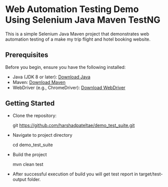 # Web Automation Testing Demo Using Selenium Java Maven TestNG #

This is a simple Selenium Java Maven project that demonstrates web automation testing of a make my trip flight and hotel booking website.

## Prerequisites

Before you begin, ensure you have the following installed:

- Java (JDK 8 or later): [Download Java](https://www.oracle.com/java/technologies/javase-downloads.html)
- Maven: [Download Maven](https://maven.apache.org/download.cgi)
- WebDriver (e.g., ChromeDriver): [Download WebDriver](https://sites.google.com/chromium.org/driver/)

## Getting Started

* Clone the repository:

    git https://github.com/harshadpateltae/demo_test_suite.git
   

* Navigate to project directory
	
	cd demo_test_suite
	
* Build the project

	mvn clean test
	
* After successful execution of build you will get test report in target/test-output folder.
	
